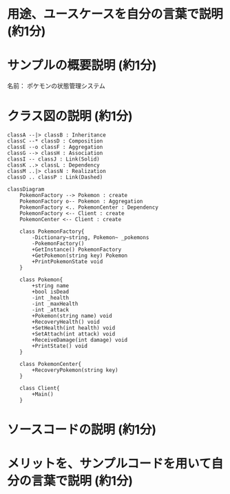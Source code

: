 # 用途、ユースケースを自分の言葉で説明 (約1分)

# サンプルの概要説明 (約1分)
名前： ポケモンの状態管理システム

# クラス図の説明 (約1分)
    classA --|> classB : Inheritance
    classC --* classD : Composition
    classE --o classF : Aggregation
    classG --> classH : Association
    classI -- classJ : Link(Solid)
    classK ..> classL : Dependency
    classM ..|> classN : Realization
    classO .. classP : Link(Dashed)

```mermaid
classDiagram
    PokemonFactory --> Pokemon : create
    PokemonFactory o-- Pokemon : Aggregation
    PokemonFactory <.. PokemonCenter : Dependency
    PokemonFactory <-- Client : create
    PokemonCenter <-- Client : create

    class PokemonFactory{
        -Dictionary~string, Pokemon~ _pokemons
        -PokemonFactory()
        +GetInstance() PokemonFactory
        +GetPokemon(string key) Pokemon
        +PrintPokemonState void
    }

    class Pokemon{
        +string name
        +bool isDead
        -int _health
        -int _maxHealth
        -int _attack
        +Pokemon(string name) void
        +RecoveryHealth() void
        +SetHealth(int health) void
        +SetAttach(int attack) void
        +ReceiveDamage(int damage) void
        +PrintState() void
    }

    class PokemonCenter{
        +RecoveryPokemon(string key)
    }

    class Client{
        +Main()
    }
```
# ソースコードの説明 (約1分)

# メリットを、サンプルコードを用いて自分の言葉で説明 (約1分)


